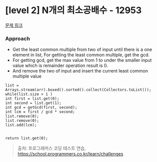 # [level 2] N개의 최소공배수 - 12953 

[문제 링크](https://school.programmers.co.kr/learn/courses/30/lessons/12953) 

### Approach

- Get the least common multiple from two of input until there is a one element in list, For getting the least common multiple, get the gcd.
- For getting gcd, get the max value from 1 to under the smaller input value which is remainder operation result is 0.
- And remove the two of input and insert the current least common multiple value

```
list = Arrays.stream(arr).boxed().sorted().collect(Collectors.toList());
while(list.size > 1 )
int first = list.get(0);
int second = list.get(1);
int gcd = getGcd(first, second);
int lcm = first / gcd * second;
list.remove(0);
list.remove(0);
list.add(lcm);


return list.get(0);
```


> 출처: 프로그래머스 코딩 테스트 연습, https://school.programmers.co.kr/learn/challenges
